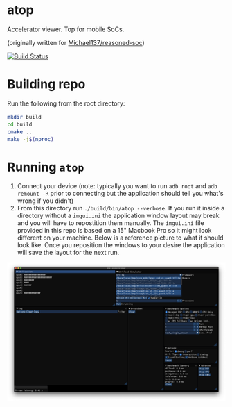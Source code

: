 # atop

Accelerator viewer. Top for mobile SoCs.

(originally written for [Michael137/reasoned-soc](https://github.com/Michael137/reasoned-soc))

[![Build Status](https://travis-ci.com/Michael137/atop.svg?branch=main)](https://travis-ci.com/Michael137/atop)

# Building repo
Run the following from the root directory:
```bash
mkdir build
cd build
cmake ..
make -j$(nproc)
```

# Running `atop`

1. Connect your device (note: typically you want to run `adb root` and `adb remount -R` prior to connecting but the application should tell you what's wrong if you didn't)
2. From this directory run `./build/bin/atop --verbose`. If you run it inside a directory without a `imgui.ini` the application window layout may break and you will have to repostition them manually. The `imgui.ini` file provided in this repo is based on a 15" Macbook Pro so it might look different on your machine. Below is a reference picture to what it should look like. Once you reposition the windows to your desire the application will save the layout for the next run.

![atop](./atop_layout.png)
